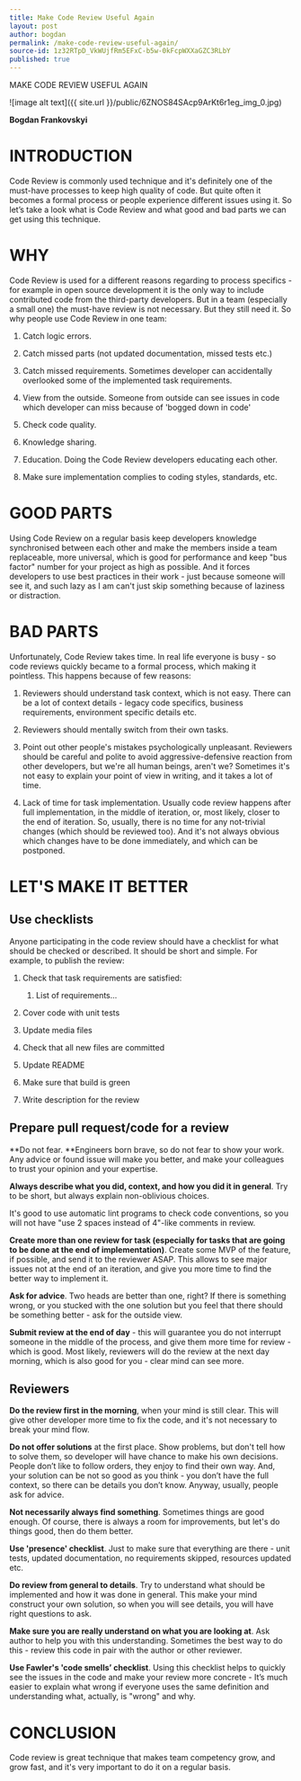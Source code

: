 ```yaml
---
title: Make Code Review Useful Again
layout: post
author: bogdan
permalink: /make-code-review-useful-again/
source-id: 1z32RTpD_VkWUjfRm5EFxC-b5w-0kFcpWXXaGZC3RLbY
published: true
---
```

MAKE CODE REVIEW USEFUL AGAIN

![image alt text]({{ site.url }}/public/6ZNOS84SAcp9ArKt6r1eg_img_0.jpg)

**Bogdan Frankovskyi**

# INTRODUCTION

Code Review is commonly used technique and it's definitely one of the must-have processes to keep high quality of code. But quite often it becomes a formal process or people experience different issues using it. So let’s take a look what is Code Review and what good and bad parts we can get using this technique. 

# WHY

Code Review is used for a different reasons regarding to process specifics - for example in open source development it is the only way to include contributed code from the third-party developers. But in a team (especially a small one) the must-have review is not necessary. But they still need it.  So why people use Code Review in one team:

1. Catch logic errors.

2. Catch missed parts (not updated documentation, missed tests etc.) 

3. Catch missed requirements. Sometimes developer can accidentally overlooked some of the implemented task requirements.

4. View from the outside. Someone from outside can see issues in code which developer can miss because of 'bogged down in code'

5. Check code quality.

6. Knowledge sharing. 

7. Education. Doing the Code Review developers educating each other.

8. Make sure implementation complies to coding styles, standards, etc.

# GOOD PARTS

Using Code Review on a regular basis keep developers knowledge synchronised between each other and make the members inside a team replaceable, more universal, which is good for performance and keep "bus factor" number for your project as high as possible. And it forces developers to use best practices in their work - just because someone will see it, and such lazy as I am can't just skip something because of laziness or distraction.  

# BAD PARTS

Unfortunately, Code Review takes time. In real life everyone is busy - so code reviews quickly became to a formal process, which making it pointless. This happens because of few reasons: 

1. Reviewers should understand task context, which is not easy. There can be a lot of context details - legacy code specifics, business requirements, environment specific details etc.

2. Reviewers should mentally switch from their own tasks.

3. Point out other people's mistakes psychologically unpleasant. Reviewers should be careful and polite to avoid aggressive-defensive reaction from other developers, but we're all human beings, aren't we? Sometimes it's not easy to explain your point of view in writing, and it takes a lot of time. 

4. Lack of time for task implementation. Usually code review happens after full implementation, in the middle of iteration, or, most likely, closer to the end of iteration. So, usually, there is no time for any not-trivial changes (which should be reviewed too). And it's not always obvious which changes have to be done immediately, and which can be postponed.

# LET'S MAKE IT BETTER

## Use checklists

Anyone participating in the code review should have a checklist for what should be checked or described. It should be short and simple. For example, to publish the review:

1. Check that task requirements are satisfied:

    1. List of requirements...

2. Cover code with unit tests

3. Update media files

4. Check that all new files are committed

5. Update README

6. Make sure that build is green

7. Write description for the review

## Prepare pull request/code for a review

**Do not fear. **Engineers born brave, so do not fear to show your work. Any advice or found issue will make you better, and make your colleagues to trust your opinion and your expertise.

**Always describe what you did, context, and how you did it in general**. Try to be short, but always explain non-oblivious choices. 

It's good to use automatic lint programs to check code conventions, so you will not have "use 2 spaces instead of 4"-like comments in review.

**Create more than one review for task (especially for tasks that are going to be done at the end of implementation)**. Create some MVP of the feature, if possible, and send it to the reviewer ASAP. This allows to see major issues not at the end of an iteration, and give you more time to find the better way to implement it.

**Ask for advice**. Two heads are better than one, right? If there is something wrong, or you stucked with the one solution but you feel that there should be something better - ask for the outside view. 

**Submit review at the end of day** - this will guarantee you do not interrupt someone in the middle of the process, and give them more time for review - which is good. Most likely, reviewers will do the review at the next day morning, which is also good for you - clear mind can see more. 

## Reviewers

**Do the review first in the morning**, when your mind is still clear.  This will give other developer more time to fix the code, and it's not necessary to break your mind flow.

**Do not offer solutions** at the first place. Show problems, but don't tell how to solve them, so developer will have chance to make his own decisions. People don’t like to follow orders, they enjoy to find their own way. And, your solution can be not so good as you think - you don’t have the full context, so there can be details you don’t know. Anyway, usually, people ask for advice. 

**Not necessarily always find something**. Sometimes things are good enough. Of course, there is always a room for improvements, but let's do things good, then do them better. 

 **Use 'presence' checklist**. Just to make sure that everything are there - unit tests, updated documentation, no requirements skipped, resources updated etc.

**Do review from general to details**. Try to understand what should be implemented and how it was done in general. This make your mind construct your own solution, so when you will see details, you will have right questions to ask. 

**Make sure you are really understand on what you are looking at**.  Ask author to help you with this understanding. Sometimes the best way to do this - review this code in pair with the author or other reviewer. 

**Use Fawler's 'code smells’ checklist**. Using this checklist helps to quickly see the issues in the code and make your review more concrete - It’s much easier to explain what wrong if everyone uses the same definition and understanding what, actually, is "wrong" and why. 

# CONCLUSION

Code review is great technique that makes team competency grow, and grow fast, and it's very important to do it on a regular basis. 

